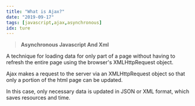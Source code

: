 ```yaml
---
title: "What is Ajax?"
date: "2019-09-17"
tags: [javascript,ajax,asynchronous]
idx: ture
---
```


> **Asynchronous Javascript And Xml**

A technique for loading data for only part of a page without having to refresh the entire page using the browser's XMLHttpRequest object.

Ajax makes a request to the server via an XMLHttpRequest object so that only a portion of the html page can be updated.

In this case, only necessary data is updated in JSON or XML format, which saves resources and time.
